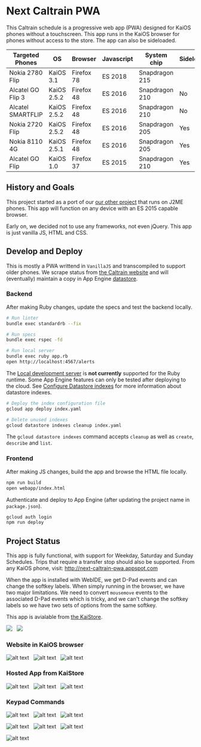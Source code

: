# Next Caltrain PWA

This Caltrain schedule is a progressive web app (PWA) designed for KaiOS phones without a touchscreen.
This app runs in the KaiOS browser for phones without access to the store. The app can also be sideloaded.

| Targeted Phones   | OS          | Browser    | Javascript | System chip    | Sideload |
| ----------------- | ----------- | ---------- | ---------- | -------------- | -------- |
| Nokia 2780 Flip   | KaiOS 3.1   | Firefox 78 | ES 2018    | Snapdragon 215 |          |
| Alcatel GO Flip 3 | KaiOS 2.5.2 | Firefox 48 | ES 2016    | Snapdragon 210 | No       |
| Alcatel SMARTFLIP | KaiOS 2.5.2 | Firefox 48 | ES 2016    | Snapdragon 210 | No       |
| Nokia 2720 Flip   | KaiOS 2.5.2 | Firefox 48 | ES 2016    | Snapdragon 205 | Yes      |
| Nokia 8110 4G     | KaiOS 2.5.1 | Firefox 48 | ES 2016    | Snapdragon 205 | Yes      |
| Alcatel GO Flip   | KaiOS 1.0   | Firefox 37 | ES 2015    | Snapdragon 210 | Yes      |

## History and Goals

This project started as a port of our [our other project](https://github.com/woodie/Caltrain-Schedule-MIDlet)
that runs on J2ME phones. This app will function on any device with an ES 2015 capable browser.

Early on, we decided not to use any frameworks, not even jQuery. This app is just vanilla JS, HTML and CSS.

## Develop and Deploy

This is mostly a PWA writtend in `VanillaJS` and transcompiled to support older phones. We scrape status from
[the Caltrain website](https://www.caltrain.com/alerts?active_tab=service_alerts_tab)
and will (eventually) maintain a copy in App Engine
[datastore](https://cloud.google.com/datastore/docs/reference/libraries#client-libraries-install-ruby).

### Backend

After making Ruby changes, update the specs and test the backend locally.
```bash
# Run linter
bundle exec standardrb --fix

# Run specs
bundle exec rspec -fd

# Run local server
bundle exec ruby app.rb
open http://localhost:4567/alerts
```

The [Local development server](https://cloud.google.com/appengine/docs/standard/tools/local-devserver-command?tab=ruby)
is **not currently** supported for the Ruby runtime.  Some App Engine features can only be tested after deploying to the cloud.
See [Configure Datastore indexes](https://cloud.google.com/appengine/docs/flexible/configuring-datastore-indexes-with-index-yaml?tab=ruby)
for more information about datastore indexes.

```bash
# Deploy the index configuration file
gcloud app deploy index.yaml

# Delete unused indexes
gcloud datastore indexes cleanup index.yaml
```

The `gcloud datastore indexes` command accepts `cleanup` as well as `create`, `describe` and `list`.

### Frontend

After making JS changes, build the app and browse the HTML file locally.
```bash
npm run build
open webapp/index.html
```

Authenticate and deploy to App Engine (after updating the project name in `package.json`).
```bash
gcloud auth login
npm run deploy
```

## Project Status

This app is fully functional, with support for Weekday, Saturday and Sunday Schedules.
Trips that require a transfer stop should also be supported. From any KaiOS phone, visit:
http://next-caltrain-pwa.appspot.com

When the app is installed with WebIDE, we get D-Pad events and can change the softkey labels.
When simply running in the browser, we have two major limitations. We need to convert `mousemove`
events to the associated D-Pad events which is tricky, and we can't change the softkey labels
so we have two sets of options from the same softkey.

This app is avialable from [the KaiStore](https://www.kaiostech.com/store/apps/?bundle_id=com.netpress.nextcaltrain).

<kbd><img src="https://raw.githubusercontent.com/woodie/next-caltrain-pwa/master/docs/store-listing.png" /></kbd>
&nbsp;
<kbd><img src="https://raw.githubusercontent.com/woodie/next-caltrain-pwa/master/docs/store-details.png" /></kbd>

### Website in KaiOS browser

![alt text](https://raw.githubusercontent.com/woodie/next-caltrain-pwa/master/docs/1.1.png) &nbsp;
![alt text](https://raw.githubusercontent.com/woodie/next-caltrain-pwa/master/docs/1.2.png) &nbsp;
![alt text](https://raw.githubusercontent.com/woodie/next-caltrain-pwa/master/docs/1.3.png)

### Hosted App from KaiStore

![alt text](https://raw.githubusercontent.com/woodie/next-caltrain-pwa/master/docs/0.1.png) &nbsp;
![alt text](https://raw.githubusercontent.com/woodie/next-caltrain-pwa/master/docs/0.2.png) &nbsp;
![alt text](https://raw.githubusercontent.com/woodie/next-caltrain-pwa/master/docs/0.3.png)

### Keypad Commands

![alt text](https://raw.githubusercontent.com/woodie/next-caltrain-pwa/master/docs/help0.png) &nbsp;
![alt text](https://raw.githubusercontent.com/woodie/next-caltrain-pwa/master/docs/help1.png) &nbsp;
![alt text](https://raw.githubusercontent.com/woodie/next-caltrain-pwa/master/docs/help2.png)

![alt text](https://raw.githubusercontent.com/woodie/next-caltrain-pwa/master/docs/help3.png) &nbsp;
![alt text](https://raw.githubusercontent.com/woodie/next-caltrain-pwa/master/docs/help4.png) &nbsp;
![alt text](https://raw.githubusercontent.com/woodie/next-caltrain-pwa/master/docs/help5.png)

![alt text](https://raw.githubusercontent.com/woodie/next-caltrain-pwa/master/docs/phones.jpg)

